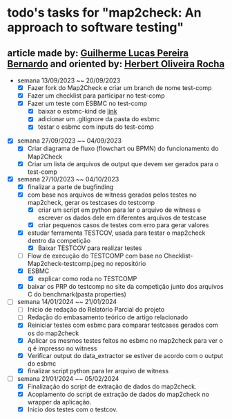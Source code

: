 # todo's tasks for "map2check: An approach to software testing"

## article made by: [Guilherme Lucas Pereira Bernardo](https://github.com/GuilhermeBn198) and oriented by: [Herbert Oliveira Rocha](https://github.com/hbgit/)

- semana 13/09/2023 ~~ 20/09/2023
  - [x] Fazer fork do Map2Check e criar um branch de nome test-comp
  - [x] Fazer um checklist para participar no test-comp
  - [x] Fazer um teste com ESBMC no test-comp
    - [x] baixar o esbmc-kind de [link](https://gitlab.com/sosy-lab/test-comp/archives-2023/raw/testcomp23/2023/esbmc-kind.zip)
    - [x] adicionar um .gitignore da pasta do esbmc
    - [x] testar o esbmc com inputs do test-comp

- [x] semana 27/09/2023 ~~ 04/09/2023
  - [x] Criar diagrama de fluxo (flowchart ou BPMN) do funcionamento do Map2Check
  - [x] Criar um lista de arquivos de output que devem ser gerados para o test-comp

- [x] semana 27/10/2023 ~~ 04/10/2023
  - [x] finalizar a parte de  bugfinding
  - [x] com base nos arquivos de witness gerados pelos testes no map2check, gerar os testcases do testcomp
    - [x] criar um script em python para ler o arquivo de witness e escrever os dados dele em diferentes arquivos de testcase
    - [x] criar pequenos casos de testes com erro para gerar valores
  - [x] estudar ferramenta TESTCOV, usada para testar o map2check dentro da competição
    - [x] Baixar TESTCOV para realizar testes
  - [ ] Flow de execução do TESTCOMP com base no Checklist-Map2check-testcomp.jpeg no repositório
  - [x] ESBMC
    - [x] explicar como roda no TESTCOMP
  - [x] baixar os PRP do testcomp no site da competição junto dos arquivos C do benchmark(pasta properties)

- [ ] semana 14/01/2024 ~~ 21/01/2024
  - [ ] Inicio de redação do Relatório Parcial do projeto
  - [ ] Redação do embasamento teórico de artigo relacionado
  - [x] Reiniciar testes com esbmc para comparar testcases gerados com os do map2check
  - [x] Aplicar os mesmos testes feitos no esbmc no map2check para ver o q é impresso no witness
  - [x] Verificar output do data_extractor se estiver de acordo com o output do esbmc
  - [x] finalizar script python para ler arquivo de witness

- [ ] semana 21/01/2024 ~~ 05/02/2024
  - [x] Finalização do script de extração de dados do map2check.
  - [x] Acoplamento do script de extração de dados do map2check no wrapper da aplicação.
  - [x] Inicio dos testes com o testcov.
